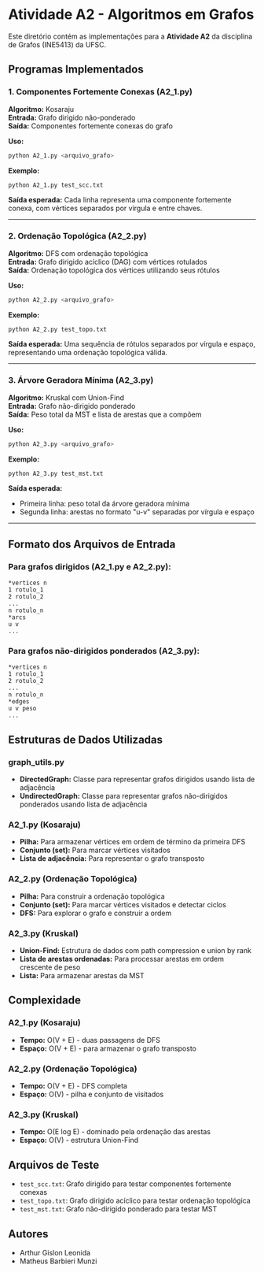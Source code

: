 # Atividade A2 - Algoritmos em Grafos

Este diretório contém as implementações para a **Atividade A2** da disciplina de Grafos (INE5413) da UFSC.

## Programas Implementados

### 1. Componentes Fortemente Conexas (A2_1.py)
**Algoritmo:** Kosaraju  
**Entrada:** Grafo dirigido não-ponderado  
**Saída:** Componentes fortemente conexas do grafo

**Uso:**
```bash
python A2_1.py <arquivo_grafo>
```

**Exemplo:**
```bash
python A2_1.py test_scc.txt
```

**Saída esperada:** Cada linha representa uma componente fortemente conexa, com vértices separados por vírgula e entre chaves.

---

### 2. Ordenação Topológica (A2_2.py)
**Algoritmo:** DFS com ordenação topológica  
**Entrada:** Grafo dirigido acíclico (DAG) com vértices rotulados  
**Saída:** Ordenação topológica dos vértices utilizando seus rótulos

**Uso:**
```bash
python A2_2.py <arquivo_grafo>
```

**Exemplo:**
```bash
python A2_2.py test_topo.txt
```

**Saída esperada:** Uma sequência de rótulos separados por vírgula e espaço, representando uma ordenação topológica válida.

---

### 3. Árvore Geradora Mínima (A2_3.py)
**Algoritmo:** Kruskal com Union-Find  
**Entrada:** Grafo não-dirigido ponderado  
**Saída:** Peso total da MST e lista de arestas que a compõem

**Uso:**
```bash
python A2_3.py <arquivo_grafo>
```

**Exemplo:**
```bash
python A2_3.py test_mst.txt
```

**Saída esperada:**
- Primeira linha: peso total da árvore geradora mínima
- Segunda linha: arestas no formato "u-v" separadas por vírgula e espaço

---

## Formato dos Arquivos de Entrada

### Para grafos dirigidos (A2_1.py e A2_2.py):
```
*vertices n
1 rotulo_1
2 rotulo_2
...
n rotulo_n
*arcs
u v
...
```

### Para grafos não-dirigidos ponderados (A2_3.py):
```
*vertices n
1 rotulo_1
2 rotulo_2
...
n rotulo_n
*edges
u v peso
...
```

## Estruturas de Dados Utilizadas

### graph_utils.py
- **DirectedGraph:** Classe para representar grafos dirigidos usando lista de adjacência
- **UndirectedGraph:** Classe para representar grafos não-dirigidos ponderados usando lista de adjacência

### A2_1.py (Kosaraju)
- **Pilha:** Para armazenar vértices em ordem de término da primeira DFS
- **Conjunto (set):** Para marcar vértices visitados
- **Lista de adjacência:** Para representar o grafo transposto

### A2_2.py (Ordenação Topológica)
- **Pilha:** Para construir a ordenação topológica
- **Conjunto (set):** Para marcar vértices visitados e detectar ciclos
- **DFS:** Para explorar o grafo e construir a ordem

### A2_3.py (Kruskal)
- **Union-Find:** Estrutura de dados com path compression e union by rank
- **Lista de arestas ordenadas:** Para processar arestas em ordem crescente de peso
- **Lista:** Para armazenar arestas da MST

## Complexidade

### A2_1.py (Kosaraju)
- **Tempo:** O(V + E) - duas passagens de DFS
- **Espaço:** O(V + E) - para armazenar o grafo transposto

### A2_2.py (Ordenação Topológica)
- **Tempo:** O(V + E) - DFS completa
- **Espaço:** O(V) - pilha e conjunto de visitados

### A2_3.py (Kruskal)
- **Tempo:** O(E log E) - dominado pela ordenação das arestas
- **Espaço:** O(V) - estrutura Union-Find

## Arquivos de Teste

- `test_scc.txt`: Grafo dirigido para testar componentes fortemente conexas
- `test_topo.txt`: Grafo dirigido acíclico para testar ordenação topológica
- `test_mst.txt`: Grafo não-dirigido ponderado para testar MST

## Autores

- Arthur Gislon Leonida
- Matheus Barbieri Munzi
